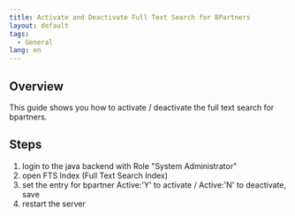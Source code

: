 ```yaml
---
title: Activate and Deactivate Full Text Search for BPartners
layout: default
tags:  
  - General
lang: en
---
```


## Overview

This guide shows you how to activate / deactivate the full text search for bpartners.


## Steps

1. login to the java backend with Role "System Administrator"
1. open FTS Index (Full Text Search Index)
1. set the entry for bpartner Active:'Y' to activate / Active:'N' to deactivate, save
1. restart the server
